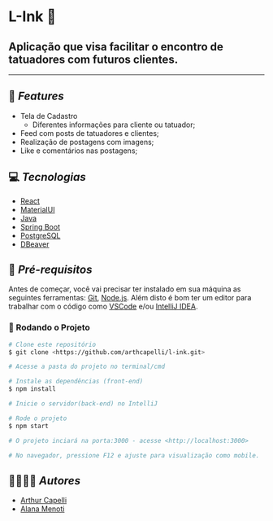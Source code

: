 # **L-Ink** 🔗

## Aplicação que visa facilitar o encontro de tatuadores com futuros clientes.

---

## 🚀 **_Features_**

- Tela de Cadastro
  - Diferentes informações para cliente ou tatuador;
- Feed com posts de tatuadores e clientes;
- Realização de postagens com imagens;
- Like e comentários nas postagens;

## 💻 **_Tecnologias_**

- [React](https://pt-br.reactjs.org/)
- [MaterialUI](https://mui.com/pt/)
- [Java](https://www.java.com/pt-BR/)
- [Spring Boot](https://spring.io/projects/spring-boot)
- [PostgreSQL](https://www.postgresql.org/)
- [DBeaver](https://dbeaver.io/)

## 📝 **_Pré-requisitos_**

Antes de começar, você vai precisar ter instalado em sua máquina as seguintes ferramentas:
[Git](https://git-scm.com), [Node.js](https://nodejs.org/en/).
Além disto é bom ter um editor para trabalhar com o código como [VSCode](https://code.visualstudio.com/) e/ou [IntelliJ IDEA](https://www.jetbrains.com/idea/).

### 🏁 Rodando o Projeto

```bash
# Clone este repositório
$ git clone <https://github.com/arthcapelli/l-ink.git>

# Acesse a pasta do projeto no terminal/cmd

# Instale as dependências (front-end)
$ npm install

# Inicie o servidor(back-end) no IntelliJ

# Rode o projeto
$ npm start

# O projeto inciará na porta:3000 - acesse <http://localhost:3000>

# No navegador, pressione F12 e ajuste para visualização como mobile.
```

## 👨‍💻👩‍💻 **_Autores_**

- [Arthur Capelli](https://github.com/arthcapelli)
- [Alana Menoti](https://github.com/lanamenoti)
